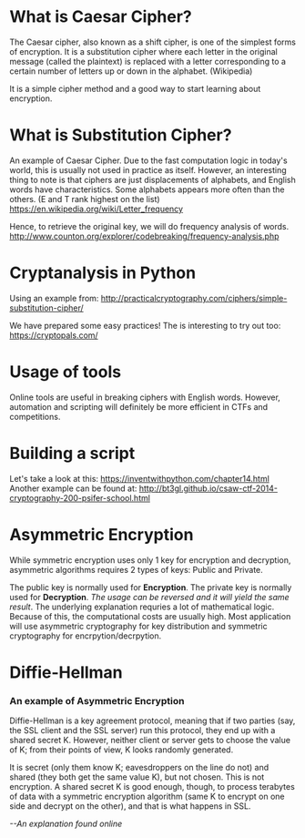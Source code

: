 # What is Caesar Cipher?
The Caesar cipher, also known as a shift cipher, is one of the simplest forms of encryption. It is a substitution cipher where each letter in the original message (called the plaintext) is replaced with a letter corresponding to a certain number of letters up or down in the alphabet. (Wikipedia)

It is a simple cipher method and a good way to start learning about encryption.

# What is Substitution Cipher?
An example of Caesar Cipher.
Due to the fast computation logic in today's world, this is usually not used in practice as itself. 
However, an interesting thing to note is that ciphers are just displacements of alphabets, and English words have characteristics. Some alphabets appears more often than the others. (E and T rank highest on the list)
https://en.wikipedia.org/wiki/Letter_frequency 

Hence, to retrieve the original key, we will do frequency analysis of words. 
http://www.counton.org/explorer/codebreaking/frequency-analysis.php

# Cryptanalysis in Python
Using an example from: http://practicalcryptography.com/ciphers/simple-substitution-cipher/ 

We have prepared some easy practices!
The is interesting to try out too: https://cryptopals.com/

# Usage of tools
Online tools are useful in breaking ciphers with English words. However, automation and scripting will definitely be more efficient in CTFs and competitions. 

# Building a script
Let's take a look at this: https://inventwithpython.com/chapter14.html 
Another example can be found at: http://bt3gl.github.io/csaw-ctf-2014-cryptography-200-psifer-school.html 

# Asymmetric Encryption
While symmetric encryption uses only 1 key for encryption and decryption, asymmetric algorithms requires 2 types of keys: Public and Private.

The public key is normally used for **Encryption**.
The private key is normally used for **Decryption**.
*The usage can be reversed and it will yield the same result*. 
The underlying explanation requries a lot of mathematical logic. Because of this, the computational costs are usually high. Most application will use asymmetric cryptography for key distribution and symmetric cryptography for encrpytion/decrpytion.

# Diffie-Hellman
###  An example of Asymmetric Encryption 
Diffie-Hellman is a key agreement protocol, meaning that if two parties (say, the SSL client and the SSL server) run this protocol, they end up with a shared secret K. However, neither client or server gets to choose the value of K; from their points of view, K looks randomly generated. 

It is secret (only them know K; eavesdroppers on the line do not) and shared (they both get the same value K), but not chosen. This is not encryption. A shared secret K is good enough, though, to process terabytes of data with a symmetric encryption algorithm (same K to encrypt on one side and decrypt on the other), and that is what happens in SSL.

*--An explanation found online*
